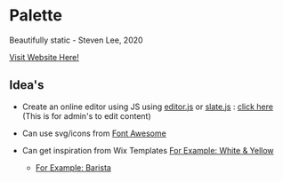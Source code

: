 # Palette

Beautifully static - Steven Lee, 2020

[Visit Website Here!](https://dezzy001.github.io/palette-northmelbourne/)

## Idea's

-   Create an online editor using JS using [editor.js](https://editorjs.io/) or [slate.js](https://docs.slatejs.org/) : [click here](https://codemirror.net/) (This is for admin's to edit content)

-   Can use svg/icons from [Font Awesome](https://fontawesome.com/icons?d=gallery&q=about)

-   Can get inspiration from Wix Templates [For Example: White & Yellow](https://www.wix.com/website-template/view/html/2244?siteId=b6e29612-7d5f-4e91-97f9-7dd87397d2bc&metaSiteId=687f271e-e923-4887-9fdf-44d59cdd6934&originUrl=https%3A%2F%2Fwww.wix.com%2Fwebsite%2Ftemplates%3Fcriteria%3Dcafe)
    -   [For Example: Barista](https://www.wix.com/website-template/view/html/1810?siteId=cc1f2d0c-3977-4dbc-a65b-61f468a711e0&metaSiteId=f1dd9c73-f51b-4457-9b67-a42fc74b40fc&originUrl=https%3A%2F%2Fwww.wix.com%2Fwebsite%2Ftemplates%3Fcriteria%3Dcoffee)
